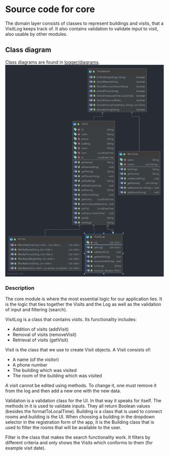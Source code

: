 # Source code for core

The domain layer consists of classes to represent buildings and visits, that a VisitLog keeps track of. It also contains validation to validate input to visit, also usable by other modules.

## Class diagram

Class diagrams are found in [logger/diagrams](logger/diagrams/core_class_diagram.png).
![PlantUML class diagram](logger/diagrams/core_class_diagram.png)

### Description

The core module is where the most essential logic for our application lies. It is the logic that ties together the Visits and the Log as well as the validation of input and filtering (search).

VisitLog is a class that contains visits. Its functionality includes:

* Addition of visits (addVisit)
* Removal of visits (removeVisit)
* Retrieval of visits (getVisit)

Visit is the class that we use to create Visit objects. A Visit consists of:

* A name (of the visitor)
* A phone number
* The building which was visited
* The room of the building which was visited

A visit cannot be edited using methods. To change it, one must remove it from the log and then add a new one with the new data.

Validation is a validation class for the UI. In that way it speaks for itself. The methods in it is used to validate inputs. They all return Boolean values (besides the formatToLocalTime).
Building is a class that is used to connect rooms and building is the UI. When choosing a building in the dropdown selector in the registration form of the app, it is the Building class that is used to filter the rooms that will be available to the user.

Filter is the class that makes the search functionality work. It filters by different criteria and only shows the Visits which conforms to them (for example visit date).
